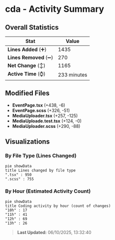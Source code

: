 # cda - Activity Summary 

## Overall Statistics

| Stat                   | Value                                                             |
| ---------------------- | ----------------------------------------------------------------- |
| **Lines Added** (➕)   | 1435                                          |
| **Lines Removed** (➖) | 270                                        |
| **Net Change** (↕)    | 1165                |
| **Active Time** (⌚)   | 233 minutes |


## Modified Files
- **EventPage.tsx** (+438, -6)
- **EventPage.scss** (+326, -51)
- **MediaUploader.tsx** (+257, -125)
- **MediaUploade.test.tsx** (+124, -0)
- **MediaUploader.scss** (+290, -88)

## Visualizations

### By File Type (Lines Changed)

```mermaid
pie showData
title Lines changed by file type
".tsx" : 950
".scss" : 755
```

### By Hour (Estimated Activity Count)

```mermaid
pie showData
title Coding activity by hour (count of changes)
"10h" : 17
"11h" : 41
"12h" : 69
"13h" : 26
```


> **Last Updated:** 06/10/2025, 13:32:40
